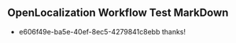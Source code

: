 ## OpenLocalization Workflow Test MarkDown
* e606f49e-ba5e-40ef-8ec5-4279841c8ebb thanks!

<!--HONumber=Jan17_HO1-->


